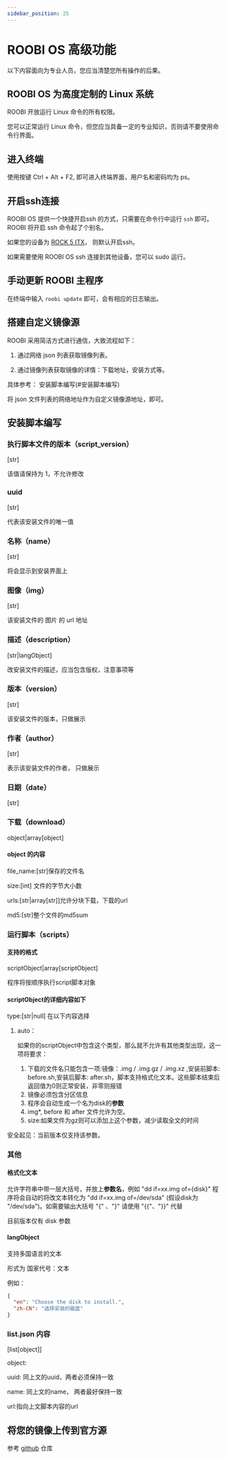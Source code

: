 ```yaml
---
sidebar_position: 25
---
```


# ROOBI OS 高级功能

以下内容面向为专业人员，您应当清楚您所有操作的后果。

## ROOBI OS 为高度定制的 Linux 系统

ROOBI 开放运行 Linux 命令的所有权限。

您可以正常运行 Linux 命令，但您应当具备一定的专业知识，否则请不要使用命令行界面。

## 进入终端

使用按键 Ctrl + Alt + F2, 即可进入终端界面，用户名和密码均为 ps。

## 开启ssh连接

ROOBI OS 提供一个快捷开启ssh 的方式，只需要在命令行中运行 `ssh` 即可。ROOBI 将开启 ssh 命令起了个别名。

如果您的设备为 [ROCK 5 ITX](https://radxa.com/products/rock5/5itx)， 则默认开启ssh。

如果需要使用 ROOBI OS ssh 连接到其他设备，您可以 sudo 运行。

## 手动更新 ROOBI 主程序

在终端中输入 `roobi update` 即可，会有相应的日志输出。

## 搭建自定义镜像源

ROOBI 采用简洁方式进行通信，大致流程如下：

1. 通过网络 json 列表获取镜像列表。

2. 通过镜像列表获取镜像的详情：下载地址，安装方式等。

具体参考： 安装脚本编写(#安装脚本编写)

将 json 文件列表的网络地址作为自定义镜像源地址，即可。

## 安装脚本编写

### 执行脚本文件的版本（script_version）

[str]

该值请保持为 1，不允许修改

### uuid

[str]

代表该安装文件的唯一值

### 名称（name）

[str]

将会显示到安装界面上

### 图像（img）

[str]

该安装文件的 图片 的 url 地址

### 描述（description）

[str|langObject]

改安装文件的描述，应当包含版权，注意事项等

### 版本（version）

[str]

该安装文件的版本，只做展示

### 作者（author）

[str]

表示该安装文件的作者， 只做展示

### 日期（date）

[str]

### 下载（download）

object|array[object]

#### object 的内容

file_name:[str]保存的文件名

size:[int] 文件的字节大小数

urls:[str|array[str]]允许分块下载，下载的url

md5:[str]整个文件的md5sum

### 运行脚本（scripts）

#### 支持的格式

scriptObject|array[scriptObject]

程序将按顺序执行script脚本对象

#### scriptObject的详细内容如下

type:[str|null] 在以下内容选择

1. auto：

   如果你的scriptObject中包含这个类型，那么就不允许有其他类型出现，这一项将要求：

   1. 下载的文件名只能包含一项:镜像：.img / .img.gz / .img.xz ,安装前脚本: before.sh,安装后脚本: after.sh，脚本支持格式化文本。这些脚本结束后返回值为0则正常安装，非零则报错
   2. 镜像必须包含分区信息
   3. 程序会自动生成一个名为disk的**参数**
   4. img\*, before 和 after 文件允许为空。
   5. size:如果文件为gz则可以添加上这个参数，减少读取全文的时间

安全起见：当前版本仅支持该参数。

### 其他

#### 格式化文本

允许字符串中带一层大括号，并放上**参数名**，例如 "dd if=xx.img of=\{disk\}" 程序将会自动的将改文本转化为 "dd if=xx.img of=/dev/sda" (假设disk为 "/dev/sda")。如需要输出大括号 "\{" 、"\}" 请使用 "\{\{"、"\}\}" 代替

目前版本仅有 disk 参数

#### langObject

支持多国语言的文本

形式为 国家代号：文本

例如：

```json
{
  "en": "Choose the disk to install.",
  "zh-CN": "选择安装的磁盘"
}
```

### list.json 内容

[list[object]]

object:

uuid: 同上文的uuid，两者必须保持一致

name: 同上文的name， 两者最好保持一致

url:指向上文脚本内容的url

## 将您的镜像上传到官方源

参考 [github](https://github.com/radxa/roobi-config/pulls) 仓库
